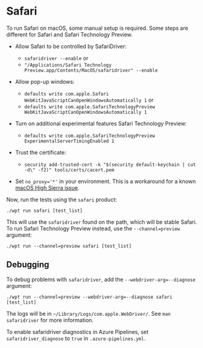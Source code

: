 # Safari

To run Safari on macOS, some manual setup is required. Some steps are different
for Safari and Safari Technology Preview.

  * Allow Safari to be controlled by SafariDriver:
    * `safaridriver --enable` or
    * `"/Applications/Safari Technology Preview.app/Contents/MacOS/safaridriver" --enable`

  * Allow pop-up windows:
    * `defaults write com.apple.Safari WebKitJavaScriptCanOpenWindowsAutomatically 1` or
    * `defaults write com.apple.SafariTechnologyPreview WebKitJavaScriptCanOpenWindowsAutomatically 1`

  * Turn on additional experimental features Safari Technology Preview:
    * `defaults write com.apple.SafariTechnologyPreview ExperimentalServerTimingEnabled 1`

  * Trust the certificate:
    * `security add-trusted-cert -k "$(security default-keychain | cut -d\" -f2)" tools/certs/cacert.pem`

  * Set `no_proxy='*'` in your environment. This is a
    workaround for a known
    [macOS High Sierra issue](https://github.com/web-platform-tests/wpt/issues/9007).

Now, run the tests using the `safari` product:
```
./wpt run safari [test_list]
```

This will use the `safaridriver` found on the path, which will be stable Safari.
To run Safari Technology Preview instead, use the `--channel=preview` argument:
```
./wpt run --channel=preview safari [test_list]
```

## Debugging

To debug problems with `safaridriver`, add the `--webdriver-arg=--diagnose`
argument:
```
./wpt run --channel=preview --webdriver-arg=--diagnose safari [test_list]
```

The logs will be in `~/Library/Logs/com.apple.WebDriver/`.
See `man safaridriver` for more information.

To enable safaridriver diagnostics in Azure Pipelines, set
`safaridriver_diagnose` to `true` in `.azure-pipelines.yml`.
